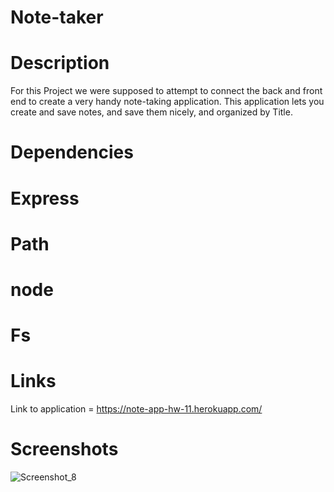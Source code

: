 # Note-taker
# Description
For this Project we were supposed to attempt to connect the back and front end to create a very handy note-taking application. 
This application lets you create and save notes, and save them nicely, and organized by Title.
# Dependencies
# Express
# Path
# node
# Fs
# Links
Link to application = https://note-app-hw-11.herokuapp.com/
# Screenshots
![Screenshot_8](https://user-images.githubusercontent.com/79290402/126096447-1a12db03-0b40-4e54-946c-18fa8fb0f07f.png)
